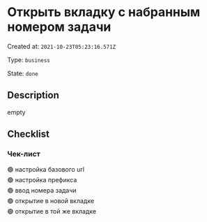 # Открыть вкладку с набранным номером задачи

Created at: `2021-10-23T05:23:16.571Z`

Type: `business`

State: `done`

## Description
empty

## Checklist
### Чек-лист
🟢 настройка базового url\
🟢 настройка префикса\
🟢 ввод номера задачи\
🟢 открытие в новой вкладке\
🟢 открытие в той же вкладке
